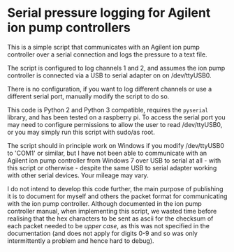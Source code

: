 # Serial pressure logging for Agilent ion pump controllers

This is a simple script that communicates with an Agilent ion pump controller over a
serial connection and logs the pressure to a text file.

The script is configured to log channels 1 and 2, and assumes the ion pump controller is
connected via a USB to serial adapter on on /dev/ttyUSB0.

There is no configuration, if you want to log different channels or use a different
serial port, manually modify the script to do so.

This code is Python 2 and Python 3 compatible, requires the `pyserial` library, and has
been tested on a raspberry pi. To access the serial port you may need to configure
permissions to allow the user to read /dev/ttyUSB0, or you may simply run this script
with sudo/as root.

The script should in principle work on Windows if you modify /dev/ttyUSB0 to 'COM1' or
similar, but I have not been able to communicate with an Agilent ion pump controller
from Windows 7 over USB to serial at all - with this script or otherwise - despite the
same USB to serial adapter working with other serial devices. Your mileage may vary.

I do not intend to develop this code further, the main purpose of publishing it is to
document for myself and others the packet format for communicating with the ion pump
controller. Although documented in the ion pump controller manual, when implementing
this script, we wasted time before realising that the hex characters to be sent as ascii
for the checksum of each packet needed to be *upper case*, as this was not specified in
the documentation (and does not apply for digits 0-9 and so was only intermittently a
problem and hence hard to debug).

